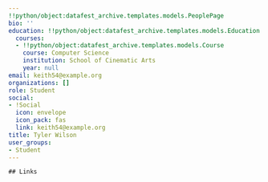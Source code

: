 ```yaml
---
!!python/object:datafest_archive.templates.models.PeoplePage
bio: ''
education: !!python/object:datafest_archive.templates.models.Education
  courses:
  - !!python/object:datafest_archive.templates.models.Course
    course: Computer Science
    institution: School of Cinematic Arts
    year: null
email: keith54@example.org
organizations: []
role: Student
social:
- !Social
  icon: envelope
  icon_pack: fas
  link: keith54@example.org
title: Tyler Wilson
user_groups:
- Student
---
```


    ## Links
    